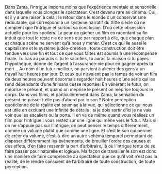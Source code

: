 Dans Zama, l’intrigue importe moins que l’expérience mentale et sensorielle dans laquelle vous plongez le spectateur. C’est devenu rare au cinéma.
Oui, et il y a une raison à cela : le retour dans le monde d’un conservatisme redoutable, qui correspond à un système narratif du XIXe siècle où ne comptent que l’intrigue et surtout sa conclusion. D’où cette obsession actuelle pour les spoilers. La peur de gâcher un film en racontant sa fin induit que tout le reste n’a de sens que par rapport à elle, que chaque plan et chaque scène ne servent qu’à nous y mener. C’est ce qui lie aussi le capitalisme et le système judéo-chrétien : toute construction doit être tendue vers une fin et tout ce que vous faites est soumis à une récompense finale. Tu iras au paradis si tu te sacrifies, tu auras ta maison si tu payes l’hypothèque, donne de l’argent à l’assurance-vie pour en gagner après ta mort… Au nom d’un futur meilleur, on parvient à aliéner des gens à un travail huit heures par jour. Et ceux qui n’avaient pas le temps de voir un film de deux heures peuvent désormais regarder huit heures d’une série qui les rend dépendants d’une fin sans cesse reportée. En vénérant le futur, on méprise le présent, et quand on méprise le présent on méprise toujours le corps.
Dans vos films, et particulièrement dans Zama, la sensation du présent ne passe-t-elle pas d’abord par le son ?
Notre perception quotidienne de la réalité est soumise à la vue, qui sélectionne ce qui nous est utile en excluant une infinité de détails : si je dois sortir d’ici je ne vais voir que les escaliers ou la porte. Il en va de même quand vous réalisez un film pour l’intrigue : vous restez sur une ligne qui mène vers le futur. Mais si on ne s’appuie pas sur l’intrigue, on peut penser le temps différemment, comme un volume plutôt que comme une ligne. Et c’est le son qui permet de créer du volume, c’est-à-dire un autre schéma temporel permettant de disposer différemment les événements, de brouiller l’ordre des causes et des effets, d’en faire ressentir la part d’arbitraire, là où l’intrigue tente de se faire passer pour naturelle et logique. Ma façon de travailler le son est donc une manière de faire comprendre au spectateur que ce qu’il voit n’est pas la réalité, de le rendre conscient de l’arbitraire de toute construction, de toute perception.
